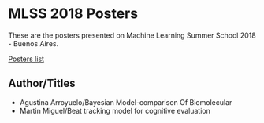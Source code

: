 # MLSS 2018 Posters

These are the posters presented on Machine Learning Summer School 2018 - Buenos Aires.

[Posters list](http://mlss2018.net.ar/posters.php)

## Author/Titles

* Agustina Arroyuelo/Bayesian Model-comparison Of Biomolecular
* Martin Miguel/Beat tracking model for cognitive evaluation

